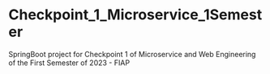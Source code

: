 # Checkpoint_1_Microservice_1Semester
SpringBoot project for Checkpoint 1 of Microservice and Web Engineering of the First Semester of 2023 - FIAP

